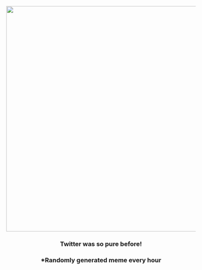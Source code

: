 <p align="center">
        <img src="https://i.redd.it/qkbyoa7f9t0a1.jpg" width="600" height="600">
        </p>
        <h3 align="center">Twitter was so pure before!</h3>
        <h3 align="center">*Randomly generated meme every hour</h3>
    